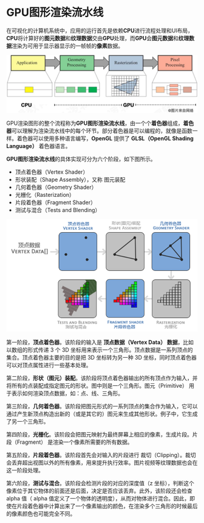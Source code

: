 # GPU图形渲染流水线

在可视化的计算机系统中，应用的运行首先是依赖**CPU**进行流程处理和UI布局，**CPU**将计算好的**图元数据**和**纹理数据**交由**GPU**处理，而**GPU**会**图元数据**和**纹理数据**渲染为可用于显示器显示的一帧帧的**像素**数据。

![](https://github.com/existorlive/existorlivepic/raw/master/%E6%88%AA%E5%B1%8F2020-12-18%20%E4%B8%8A%E5%8D%882.47.31.png)

GPU渲染图形的整个流程称为**GPU图形渲染流水线**，由一个个**着色器**组成，**着色器**可以理解为渲染流水线中的每个环节。部分着色器是可以编程的，就像是函数一样。着色器可以使用多种语言编写，**OpenGL** 提供了 **GLSL（OpenGL Shading Language）** 着色器语言。

**GPU图形渲染流水线**的具体实现可分为六个阶段，如下图所示。

- 顶点着色器（Vertex Shader）
- 形状装配（Shape Assembly），又称 图元装配
- 几何着色器（Geometry Shader）
- 光栅化（Rasterization）
- 片段着色器（Fragment Shader）
- 测试与混合（Tests and Blending）

![](https://github.com/existorlive/existorlivepic/raw/master/opengl-graphics-pipeline.png)


第一阶段，**顶点着色器**。该阶段的输入是 **顶点数据（Vertex Data） 数据**，比如以数组的形式传递 3 个 3D 坐标用来表示一个三角形。顶点数据是一系列顶点的集合。顶点着色器主要的目的是把 3D 坐标转为另一种 3D 坐标，同时顶点着色器可以对顶点属性进行一些基本处理。

第二阶段，**形状（图元）装配**。该阶段将顶点着色器输出的所有顶点作为输入，并将所有的点装配成指定图元的形状。图中则是一个三角形。图元（Primitive） 用于表示如何渲染顶点数据，如：点、线、三角形。

第三阶段，**几何着色器**。该阶段把图元形式的一系列顶点的集合作为输入，它可以通过产生新顶点构造出新的（或是其它的）图元来生成其他形状。例子中，它生成了另一个三角形。

第四阶段，**光栅化**。该阶段会把图元映射为最终屏幕上相应的像素，生成片段。片段（Fragment） 是渲染一个像素所需要的所有数据。

第五阶段，**片段着色器**。该阶段首先会对输入的片段进行 裁切（Clipping）。裁切会丢弃超出视图以外的所有像素，用来提升执行效率。图片视频等纹理数据也会在这一阶段处理。

第六阶段，**测试与混合**。该阶段会检测片段的对应的深度值（z 坐标），判断这个像素位于其它物体的前面还是后面，决定是否应该丢弃。此外，该阶段还会检查 alpha 值（ alpha 值定义了一个物体的透明度），从而对物体进行混合。因此，即使在片段着色器中计算出来了一个像素输出的颜色，在渲染多个三角形的时候最后的像素颜色也可能完全不同。


